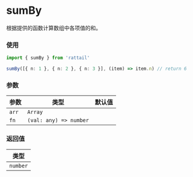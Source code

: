 # sumBy

根据提供的函数计算数组中各项值的和。

### 使用

```ts
import { sumBy } from 'rattail'

sumBy([{ n: 1 }, { n: 2 }, { n: 3 }], (item) => item.n) // return 6
```

### 参数

| 参数  | 类型                   | 默认值 |
| ----- | ---------------------- | ------ |
| `arr` | `Array`                |        |
| `fn`  | `(val: any) => number` |        |

### 返回值

| 类型     |
| -------- |
| `number` |
